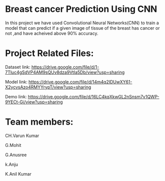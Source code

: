 
# Breast cancer Prediction Using CNN

In this project we have used Convolutional Neural Networks(CNN) to train a model that can predict if a given image of tissue of the breast has cancer or not ,and have acheived above 90% accuracy. 


# Project Related Files:

Dataset link:
https://drive.google.com/file/d/1-7Tluc4gSdVP4AM9sQUv8dza9VtIa5Db/view?usp=sharing

Model link:
https://drive.google.com/file/d/14m4q2IDUwXY61-X2ycvsAzo4RMYYrypT/view?usp=sharing

Demo link:
https://drive.google.com/file/d/16LC4kqXkwGL2nSnsm7v1QWP-9YECt-Gi/view?usp=sharing


# Team members:
CH.Varun Kumar

G.Mohit

G.Anusree

k.Anju

K.Anil Kumar




